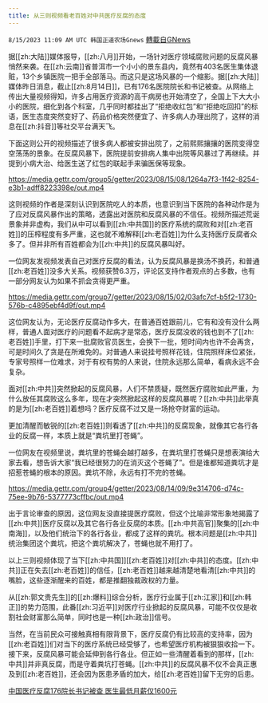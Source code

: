 ```yaml
---
title: 从三则视频看老百姓对中共医疗反腐的态度
---
```

`8/15/2023 11:09 AM UTC 韩国正道农场Gnews` [轉載自GNews](https://gnews.org/articles/1554835)

据[[zh:大陆]]媒体报导，[[zh:八月]]开始，一场针对医疗领域腐败问题的反腐风暴悄然来袭。在[[zh:云南]]省普洱市一个小小的景东县内，竟然有403名医生集体退赃，13个乡镇医院一把手全部落马。而这只是这场风暴的一个缩影。据[[zh:大陆]]媒体昨日消息，截止[[zh:8月14日]]，已有176名医院院长和书记被查。从网络上传出大量视频得知，许多占用医疗资源的高干病房也开始清空了，全国上下大大小小的医院，细化到各个科室，几乎同时都挂出了“拒绝收红包”和“拒绝吃回扣”的标语，医生态度突然变好了、药品价格突然便宜了、许多病人办理出院了，这样的消息在[[zh:抖音]]等社交平台满天飞。

下面这则公开的视频描述了很多病人都被安排出院了，之前熙熙攘攘的医院变得空空荡荡的景象。在反腐风暴下，医院提前安排病人集中出院等风暴过了再继续。并提到小病大治、给医生送了红包的联起手来骗医保等现象。

https://media.gettr.com/group5/getter/2023/08/15/08/1264a7f3-1f42-8254-e3b1-adff8223398e/out.mp4

这则视频的作者是深刻认识到医院吃人的本质，也意识到当下医院的各种动作是为了应对反腐风暴作出的策略，透露出对医院和反腐风暴的不信任。视频所描述荒诞景象并非虚构，我们从中可以看到[[zh:中共国]]的医疗系统的腐败和对[[zh:老百姓]]的压榨程度有多严重，这也就不难解释[[zh:老百姓]]为什么支持医疗反腐者众多了。但并非所有百姓都会为[[zh:中共]]的反腐风暴叫好。

一位网友发视频发表自己对医疗反腐的看法，认为反腐风暴是换汤不换药，和普通[[zh:老百姓]]没多大关系。视频获赞6.3万，评论区支持作者观点的占多数，也有一部分网友认为如果不抓会贪得更严重。

https://media.gettr.com/group7/getter/2023/08/15/02/03afc7cf-b5f2-1730-576b-c4895ebf4d9f/out.mp4

这位网友认为，无论医疗反腐动作多大，在普通百姓跟前儿，它有和没有没什么两样，普通人面对医疗的问题看不起病才是常态，医疗反腐没收的钱也到不了[[zh:老百姓]]手里，打下来一批腐败官员医生，会换下一批，短时间内也许不会再贪，可是时间久了贪是在所难免的。对普通人来说挂号照样花钱，住院照样床位紧张，专家号照样一位难求，对于有权有势的人来说，住院永远那么简单，看病永远不会复杂。

面对[[zh:中共]]突然掀起的反腐风暴，人们不禁质疑，既然医疗腐败如此严重，为什么放任其腐败这么多年，现在才突然掀起这样的反腐风暴呢？[[zh:中共]]此举真的是为[[zh:老百姓]]着想吗？医疗反腐不过又是一场抢夺财富的运动。

更加清醒而敏锐的[[zh:老百姓]]则看透了[[zh:中共]]的反腐现象，就像其它各行各业的反腐一样，本质上就是“粪坑里打苍蝇”。

一位网友在视频里说，粪坑里的苍蝇会越打越多，在粪坑里打苍蝇只是想表演给大家去看，想告诉大家“我已经很努力的在消灭这个苍蝇了”。但是谁都知道粪坑才是招惹苍蝇的根本的原因。粪坑不除，永远有打不完的苍蝇。

https://media.gettr.com/group4/getter/2023/08/14/09/9e314706-d74c-75ee-9b76-5377773cffbc/out.mp4

出于言论审查的原因，这位网友没直接提医疗腐败，但这个比喻非常形象地揭露了[[zh:中共]]医疗反腐以及其它各行各业反腐的本质。[[zh:中共高官]]聚集的[[zh:中南海]]，以及他们统治下的各行各业，都成了这样的粪坑。根本问题是[[zh:中共]]统治集团这个粪坑，把这个粪坑解决了，苍蝇也就不用打了。

以上三则视频体现了当下[[zh:中共国]][[zh:老百姓]]对[[zh:中共]]的态度。[[zh:中共]]正在失去[[zh:老百姓]]的信任，[[zh:老百姓]]越来越清楚地看清[[zh:中共]]的嘴脸，这些逐渐醒来的百姓，都是推翻独裁政权的力量。

从[[zh:郭文贵先生]]的[[zh:爆料]]综合分析，医疗行业属于[[zh:江家]]和[[zh:韩正]]的势力范围，此番[[zh:习近平]]对医疗行业掀起的反腐风暴，可能不仅仅是收割社会财富那么简单，同时也是一种[[zh:政治]]信号。

当然，在当前民众可接触真相有限背景下，医疗反腐仍有比较高的支持率，因为[[zh:老百姓]]们对当下的医疗系统已经受够了，也希望医疗机构被狠狠收拾一下。接下来，反腐风暴可能会延伸到各行各业。但正如一些清醒着看到的那样，[[zh:中共]]并非真反腐，而是守着粪坑打苍蝇。[[zh:中共]]的反腐风暴不仅不会真正惠及到[[zh:老百姓]]，还会因为医患矛盾的加大，给[[zh:老百姓]]留下无穷的后患。

[中国医疗反腐176院长书记被查 医生最低月薪仅1600元](https://gnews.org)
